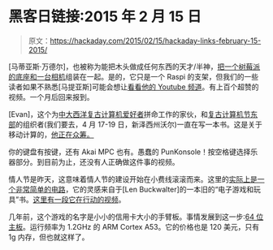 # 黑客日链接:2015 年 2 月 15 日

> 原文：<https://hackaday.com/2015/02/15/hackaday-links-february-15-2015/>

[马蒂亚斯·万德尔]，也被称为能把木头做成任何东西的天才/半神，[把一个树莓派的底座和一台相机](https://www.youtube.com/watch?v=N77WZPadGdo)组装在一起。是的，它只是一个 Raspi 的支架，但我们的一些读者如果不熟悉[马提亚斯]可能会想让[看看他的 Youtube 频道](https://www.youtube.com/channel/UCckETVOT59aYw80B36aP9vw)。有上百个超赞的视频。一个月后回来报到。

[Evan]，这个为[中大西洋复古计算机爱好者](http://www.midatlanticretro.org/)拼命工作的家伙，和[复古计算机节东部](http://www.vintage.org/2015/east/)的组织者(我们要去，4 月 17-19 日，新泽西州沃尔)一直在写一本书。这是关于移动计算的，[他正在众筹。](https://fundrazr.com/campaigns/3wNcc/ab/74VRia)

你的键盘有按键，还有 Akai MPC 也有。愚蠢的 PunKonsole！按空格键选择乐器部分。到目前为止，还没有人正确做这件事的视频。

情人节是昨天，这意味着情人节的建设开始在小费线滚滚而来。这里的[实际上是一个非常简单的电路](http://www.thingiverse.com/thing:681742)，它的灵感来自于[Len Buckwalter]的一本旧的“电子游戏和玩具”书。[这里有一段它在行动的视频](https://www.youtube.com/watch?v=sbYpPu9MxyA)。

几年前，这个游戏的名字是小小的信用卡大小的手臂板。事情发展到这一步:[64 位主板](https://www.96boards.org/products/)。运行频率为 1.2GHz 的 ARM Cortex A53。它的价格也是 120 美元，只有 1g 内存，但也就这样了。